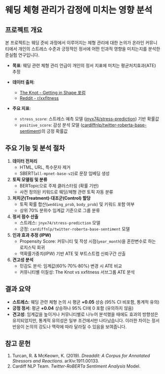 # 웨딩 체형 관리가 감정에 미치는 영향 분석

## 프로젝트 개요

본 프로젝트는 웨딩 준비 과정에서 이루어지는 체형 관리에 대한 논의가 온라인 커뮤니티에서 개인의 스트레스 수준과 긍정적인 정서에 어떤 인과적 영향을 미치는지를 분석한 준실험 연구입니다.

- **목표**: 웨딩 관련 체형 관리 언급이 개인의 정서 지표에 미치는 평균처치효과(ATE) 추정
- **데이터 출처**:

  - [The Knot - Getting in Shape 포럼](https://forums.theknot.com/categories/wedding-boards_getting-shape)
  - [Reddit - r/xxfitness](https://www.reddit.com/r/xxfitness/)

- **주요 지표**:
  - `stress_score`: 스트레스 예측 모델 ([jnyx74/stress-prediction](https://huggingface.co/jnyx74/stress-prediction)) 기반 확률값
  - `positive_score`: 감성 분석 모델 ([cardiffnlp/twitter-roberta-base-sentiment](https://huggingface.co/cardiffnlp/twitter-roberta-base-sentiment))의 긍정 확률값

## 주요 기능 및 분석 절차

1. **데이터 전처리**
   - HTML, URL, 특수문자 제거
   - SBERT(`all-mpnet-base-v2`)로 문장 임베딩 생성
2. **토픽 모델링 및 분류**
   - BERTopic으로 주제 클러스터링 (확률 기반)
   - 사전 정의된 키워드로 웨딩/체형 관련 토픽 자동 분류
3. **처치군(Treatment)·대조군(Control) 할당**
   - 토픽 확률 합산(`wedding_prob`, `body_prob`) 및 키워드 포함 여부
   - 상위 70% 분위수 임계값 기준으로 그룹 분류
4. **정서 점수 산출**
   - 스트레스: `jnyx74/stress-prediction` 모델
   - 긍정: `cardiffnlp/twitter-roberta-base-sentiment` 모델
5. **인과 효과 추정 (IPW)**
   - Propensity Score: 커뮤니티 및 작성 시점(`year_month`)을 혼란변수로 하는 로지스틱 회귀
   - 역확률가중치(IPW) 기반 ATE 및 부트스트랩 신뢰구간 산출
6. **견고성 분석**
   - 민감도 분석: 임계값(60%·70%·80%) 변경 시 ATE 비교
   - 커뮤니티별 이질성: The Knot vs xxfitness 서브그룹 ATE 분석

## 결과 요약

- **스트레스**: 웨딩 관련 체형 논의 시 평균 **+0.05** 상승 (95% CI 비포함, 통계적 유의)
- **긍정 정서**: 평균 **+0.04** 상승하나 95% CI에 0 포함 (유의하지 않음)
- **견고성**: 임계값을 높이거나 커뮤니티별로 나누어 분석했을 때에도 효과의 방향성은 유지되었지만, 통계적 유의성은 일부 조건에서만 나타났습니다. 이러한 차이는 정서 반응이 논의의 강도나 맥락에 따라 달라질 수 있음을 보여줍니다.

## 참고 문헌

1. Turcan, R. & McKeown, K. (2019). _Dreaddit: A Corpus for Annotated Stressors and Reactions_. arXiv:1911.00133.
2. Cardiff NLP Team. _Twitter-RoBERTa Sentiment Analysis_ Model.
